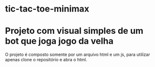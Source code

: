 # tic-tac-toe-minimax
<h1> Projeto com visual simples de um bot que joga jogo da velha </h1> 
O projeto é composto somente por um arquivo html e um js, para utilizar apenas clone o repositório e abra o html.
